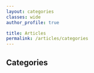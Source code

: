 ```yaml
---
layout: categories
classes: wide
author_profile: true

title: Articles
permalink: /articles/categories
---
```


## Categories